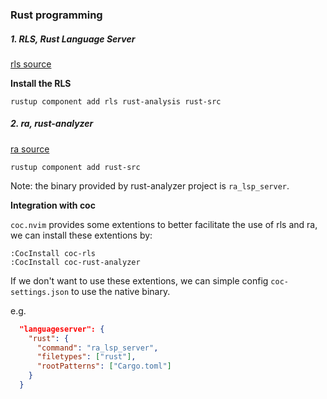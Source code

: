 
### Rust programming

##### 1. RLS, Rust Language Server

[rls source](https://github.com/rust-lang/rls)

**Install the RLS**

```shell
rustup component add rls rust-analysis rust-src
```

##### 2. ra, rust-analyzer
[ra source](https://github.com/rust-analyzer/rust-analyzer)

```shell
rustup component add rust-src
```

Note: the binary provided by rust-analyzer project is `ra_lsp_server`.

**Integration with coc**

`coc.nvim` provides some extentions to better facilitate the use of rls and ra, we can install these extentions by:

```shell
:CocInstall coc-rls
:CocInstall coc-rust-analyzer
```

If we don't want to use these extentions, we can simple config `coc-settings.json` to use the native binary.

e.g.

```json
  "languageserver": {
    "rust": {
      "command": "ra_lsp_server",
      "filetypes": ["rust"],
      "rootPatterns": ["Cargo.toml"]
    }
  }
```
